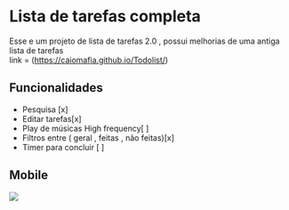 
# Lista de tarefas completa

Esse e um projeto de lista de tarefas 2.0 , possui melhorias de uma antiga lista de tarefas  
link = (https://caiomafia.github.io/Todolist/)
## Funcionalidades 

- Pesquisa [x]
- Editar tarefas[x]
-  Play de músicas High frequency[ ]
- Filtros entre ( geral , feitas , não feitas)[x]
- Timer para concluir [ ]


## Mobile 
<img src="css/Todolist.gif">





